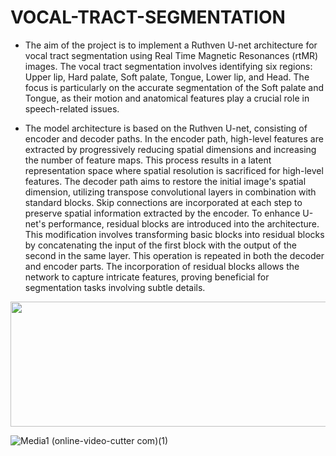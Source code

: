 # VOCAL-TRACT-SEGMENTATION
- The aim of the project is to implement a Ruthven U-net architecture for vocal tract segmentation using Real Time Magnetic Resonances (rtMR) images. The vocal tract segmentation involves identifying six regions: Upper lip, Hard palate, Soft palate, Tongue, Lower lip, and Head. The focus is particularly on the accurate segmentation of the Soft palate and Tongue, as their motion and anatomical features play a crucial role in speech-related issues.

- The model architecture is based on the Ruthven U-net, consisting of encoder and decoder paths. In the encoder path, high-level features are extracted by progressively reducing spatial dimensions and increasing the number of feature maps. This process results in a latent representation space where spatial resolution is sacrificed for high-level features. The decoder path aims to restore the initial image's spatial dimension, utilizing transpose convolutional layers in combination with standard blocks. Skip connections are incorporated at each step to preserve spatial information extracted by the encoder.
To enhance U-net's performance, residual blocks are introduced into the architecture. This modification involves transforming basic blocks into residual blocks by concatenating the input of the first block with the output of the second in the same layer. This operation is repeated in both the decoder and encoder parts. The incorporation of residual blocks allows the network to capture intricate features, proving beneficial for segmentation tasks involving subtle details.

<p align="center">
  <img width="700" height="200" src="https://github.com/NacliNaclo/VOCAL-TRACT-SEGMENTATION/assets/107640468/8c7b3b2c-7689-4db5-aaac-77e2ffcc0394"/>
</p>





![Media1 (online-video-cutter com)(1)](https://github.com/NacliNaclo/VOCAL-TRACT-SEGMENTATION/assets/107640468/6150ac17-0f64-4a7b-bf31-c92e97a9c724)

